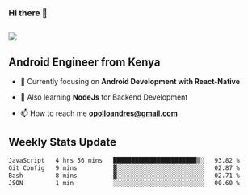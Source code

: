 ### Hi there 👋
<h2 align="left"><img src="https://readme-typing-svg.herokuapp.com?color=000000&lines=I'm+Andrew+Opollo😊;Welcome+to+my+Github😜"> </h2>

## Android Engineer from Kenya


- 🌱 Currently focusing on **Android Development with React-Native**

- 🔭 Also learning **NodeJs** for Backend Development

- 📫 How to reach me **opolloandres@gmail.com**


## Weekly Stats Update
<!--START_SECTION:waka-->

```txt
JavaScript   4 hrs 56 mins   ███████████████████████▒░   93.82 %
Git Config   9 mins          ▓░░░░░░░░░░░░░░░░░░░░░░░░   02.87 %
Bash         8 mins          ▓░░░░░░░░░░░░░░░░░░░░░░░░   02.71 %
JSON         1 min           ░░░░░░░░░░░░░░░░░░░░░░░░░   00.60 %
```

<!--END_SECTION:waka-->



